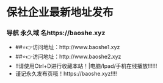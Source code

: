 </head>
<body>
    <div class="container">
        <h1>保社企业最新地址发布</h1>
        <h3>导航 永久域 名https://baoshe.xyz</h3>
        <ul>
            <li>##⭐️👉访问地址：http://www.baoshe1.xyz</li>
            <li>##⭐️👉访问地址：http://www.baoshe2.xyz</li>
            <li>‼️请使用Ctrl+D进行收藏本站！|电脑/Ipad/手机在线播放‼️‼️‼️</li>
            <li>谨记永久发布页哦！https://baoshe.xyz‼️‼️</li>
        </ul>
    </div>
</body>
</html>
